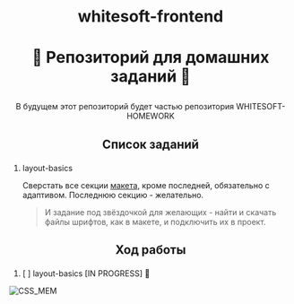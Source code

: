 # <p align="center"> whitesoft-frontend </p>

# <p align="center"> :japanese_goblin: Репозиторий для домашних заданий :japanese_goblin: </p>

<p align="center"> В будущем этот репозиторий будет частью репозитория WHITESOFT-HOMEWORK </p>

## <p align="center"> Список заданий </p>

1.  layout-basics

    Сверстать все секции [макета](https://www.figma.com/file/u8D9YwNePh3eerc9j85eSa/SaaS-Landing-Page?node-id=0%3A2), кроме последней, обязательно с адаптивом. Последнюю секцию - желательно.

    > И задание под звёздочкой для желающих - найти и скачать файлы шрифтов, как в макете, и подключить их в проект.

## <p align="center"> Ход работы </p>

1. [ ] layout-basics [IN PROGRESS] :ghost:

<!-- ![PIXEL_ROBOT](https://media0.giphy.com/media/3oKIPilY2t6gRNnhFm/giphy.gif?cid=790b7611ce776bb15cbd5b28415498ee4f3d7a974451d456&rid=giphy.gif&ct=g) -->

<!-- ![PIXEL_JAPAN](https://media2.giphy.com/media/cEPawPL8QUrxGSX8VC/giphy.gif?cid=790b76111de2c44744d78fdc1c98931bacd7a7802c3ce0d3&rid=giphy.gif&ct=g) -->

![CSS_MEM](https://media0.giphy.com/media/yYSSBtDgbbRzq/giphy.gif?cid=790b7611de1039489b5bb5cc8f570b2316fedef26678e512&rid=giphy.gif&ct=g)
